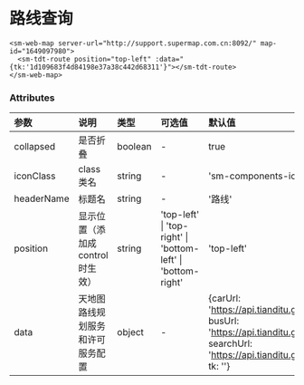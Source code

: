 # 路线查询

<!-- <sm-iframe src="http://iclient.supermap.io/examples/mapboxgl/components_webmap_vue.html"></sm-iframe> -->

```vue
<sm-web-map server-url="http://support.supermap.com.cn:8092/" map-id="1649097980">
  <sm-tdt-route position="top-left" :data="{tk:'1d109683f4d84198e37a38c442d68311'}"></sm-tdt-route>
</sm-web-map>
```

### Attributes

| 参数       | 说明                              | 类型    | 可选值                                      | 默认值   |
| :--------- | :-------------------------------- | :------ | :------------------------------------------ | :------- |
| collapsed  | 是否折叠                          | boolean | -                                           | true     |
| iconClass  | class 类名                        | string  | -                                                            | 'sm-components-icons-luxian'                                  |
| headerName | 标题名                            | string  | -                                           | '路线'     |
| position     | 显示位置（添加成 control 时生效） | string   | 'top-left' \| 'top-right' \| 'bottom-left' \| 'bottom-right' | 'top-left' |
| data | 天地图路线规划服务和许可服务配置 | object | - | {carUrl: 'https://api.tianditu.gov.cn/drive', busUrl: 'https://api.tianditu.gov.cn/transit', searchUrl: 'https://api.tianditu.gov.cn/search', tk: ''} |
